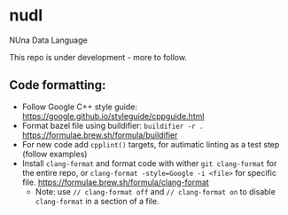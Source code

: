 # nudl

NUna Data Language

This repo is under development - more to follow.

## Code formatting:

* Follow Google C++ style guide:
https://google.github.io/styleguide/cppguide.html
* Format bazel file using buildifier: `buildifier -r .`
https://formulae.brew.sh/formula/buildifier
* For new code add `cpplint()` targets, for autimatic linting
as a test step (follow examples)
* Install `clang-format` and format code with wither
`git clang-format` for the entire repo, or
`clang-format -style=Google -i <file>` for specific file.
https://formulae.brew.sh/formula/clang-format
  - Note: use `// clang-format off` and `// clang-format on`
  to disable `clang-format` in a section of a file.
